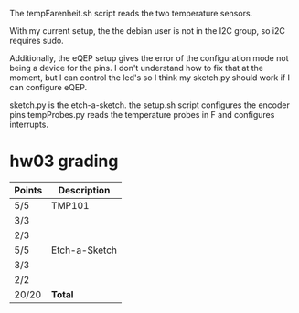 The tempFarenheit.sh script reads the two temperature sensors.

With my current setup, the the debian user is not in the I2C group, so i2C requires sudo.

Additionally, the eQEP setup gives the error of the configuration mode not being a device for the pins. I don't understand how to fix that at the moment, but I can control the led's so I think my sketch.py should work if I can configure eQEP.

sketch.py is the etch-a-sketch. the setup.sh script configures the encoder pins
tempProbes.py reads the temperature probes in F and configures interrupts.

# hw03 grading

| Points      | Description |
| ----------- | ----------- |
|  5/5 | TMP101 
|  3/3 |   | setup.sh
|  2/3 |   | Documentation | 
|  5/5 | Etch-a-Sketch
|  3/3 |   | setup.sh
|  2/2 |   | Documentation
| 20/20 | **Total**